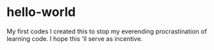 # hello-world
My first codes
I created this to stop my everending procrastination of learning code. I hope this 'll serve as incentive.
